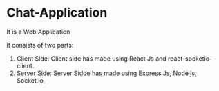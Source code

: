 # Chat-Application

It is a Web Application 

It consists of two parts:
1. Client Side: Client side has made using React Js and react-socketio-client.
2. Server Side: Server Sidde has made using Express Js, Node js, Socket.io, 

